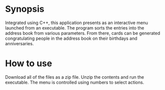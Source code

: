 # Synopsis

Integrated using C++, this application presents as an interactive menu launched from an executable. The program sorts the entries into the address book from various parameters. From there, cards can be generated congratulating people in the address book on their birthdays and anniversaries.

# How to use

Download all of the files as a zip file. Unzip the contents and run the executable. The menu is controlled using numbers to select actions.
